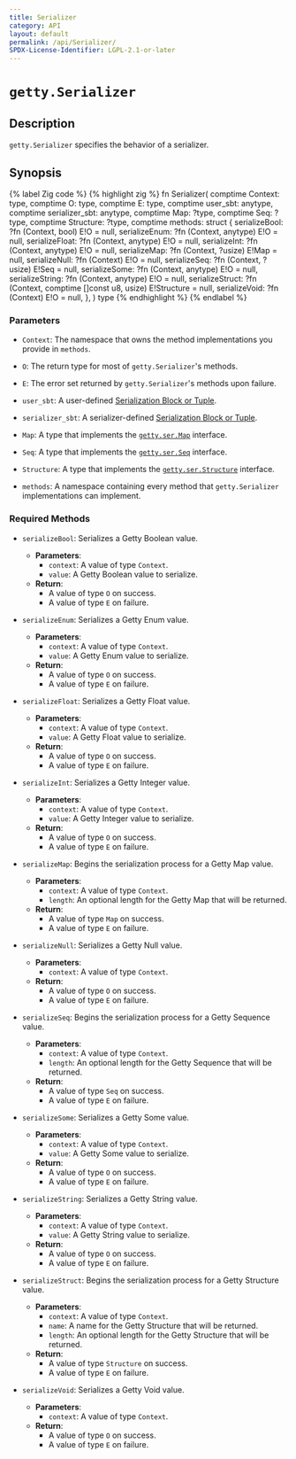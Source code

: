 ```yaml
---
title: Serializer
category: API
layout: default
permalink: /api/Serializer/
SPDX-License-Identifier: LGPL-2.1-or-later
---
```


# `getty.Serializer`

## Description

`getty.Serializer` specifies the behavior of a serializer.

## Synopsis

{% label Zig code %}
{% highlight zig %}
fn Serializer(
    comptime Context: type,
    comptime O: type,
    comptime E: type,
    comptime user_sbt: anytype,
    comptime serializer_sbt: anytype,
    comptime Map: ?type,
    comptime Seq: ?type,
    comptime Structure: ?type,
    comptime methods: struct {
        serializeBool: ?fn (Context, bool) E!O = null,
        serializeEnum: ?fn (Context, anytype) E!O = null,
        serializeFloat: ?fn (Context, anytype) E!O = null,
        serializeInt: ?fn (Context, anytype) E!O = null,
        serializeMap: ?fn (Context, ?usize) E!Map = null,
        serializeNull: ?fn (Context) E!O = null,
        serializeSeq: ?fn (Context, ?usize) E!Seq = null,
        serializeSome: ?fn (Context, anytype) E!O = null,
        serializeString: ?fn (Context, anytype) E!O = null,
        serializeStruct: ?fn (Context, comptime []const u8, usize) E!Structure = null,
        serializeVoid: ?fn (Context) E!O = null,
    },
) type
{% endhighlight %}
{% endlabel %}

### Parameters

- `Context`: The namespace that owns the method implementations you provide in `methods`.

- `O`: The return type for most of `getty.Serializer`'s methods.

- `E`: The error set returned by `getty.Serializer`'s methods upon failure.

- `user_sbt`: A user-defined [Serialization Block or Tuple](/TODO).

- `serializer_sbt`: A serializer-defined [Serialization Block or Tuple](/TODO).

- `Map`: A type that implements the [`getty.ser.Map`](/api/ser/Map) interface.

- `Seq`: A type that implements the [`getty.ser.Seq`](/api/ser/Seq) interface.

- `Structure`: A type that implements the [`getty.ser.Structure`](/api/ser/Structure) interface.

- `methods`: A namespace containing every method that `getty.Serializer` implementations can implement.

### Required Methods

- `serializeBool`: Serializes a Getty Boolean value.

    - __Parameters__:
        - `context`: A value of type `Context`.
        - `value`: A Getty Boolean value to serialize.
    - __Return__:
        - A value of type `O` on success.
        - A value of type `E` on failure.

- `serializeEnum`: Serializes a Getty Enum value.

    - __Parameters__:
        - `context`: A value of type `Context`.
        - `value`: A Getty Enum value to serialize.
    - __Return__:
        - A value of type `O` on success.
        - A value of type `E` on failure.

- `serializeFloat`: Serializes a Getty Float value.

    - __Parameters__:
        - `context`: A value of type `Context`.
        - `value`: A Getty Float value to serialize.
    - __Return__:
        - A value of type `O` on success.
        - A value of type `E` on failure.

- `serializeInt`: Serializes a Getty Integer value.

    - __Parameters__:
        - `context`: A value of type `Context`.
        - `value`: A Getty Integer value to serialize.
    - __Return__:
        - A value of type `O` on success.
        - A value of type `E` on failure.

- `serializeMap`: Begins the serialization process for a Getty Map value.

    - __Parameters__:
        - `context`: A value of type `Context`.
        - `length`: An optional length for the Getty Map that will be returned.
    - __Return__:
        - A value of type `Map` on success.
        - A value of type `E` on failure.

- `serializeNull`: Serializes a Getty Null value.

    - __Parameters__:
        - `context`: A value of type `Context`.
    - __Return__:
        - A value of type `O` on success.
        - A value of type `E` on failure.

- `serializeSeq`: Begins the serialization process for a Getty Sequence value.

    - __Parameters__:
        - `context`: A value of type `Context`.
        - `length`: An optional length for the Getty Sequence that will be returned.
    - __Return__:
        - A value of type `Seq` on success.
        - A value of type `E` on failure.

- `serializeSome`: Serializes a Getty Some value.

    - __Parameters__:
        - `context`: A value of type `Context`.
        - `value`: A Getty Some value to serialize.
    - __Return__:
        - A value of type `O` on success.
        - A value of type `E` on failure.

- `serializeString`: Serializes a Getty String value.

    - __Parameters__:
        - `context`: A value of type `Context`.
        - `value`: A Getty String value to serialize.
    - __Return__:
        - A value of type `O` on success.
        - A value of type `E` on failure.

- `serializeStruct`: Begins the serialization process for a Getty Structure value.

    - __Parameters__:
        - `context`: A value of type `Context`.
        - `name`: A name for the Getty Structure that will be returned.
        - `length`: An optional length for the Getty Structure that will be returned.
    - __Return__:
        - A value of type `Structure` on success.
        - A value of type `E` on failure.

- `serializeVoid`: Serializes a Getty Void value.

    - __Parameters__:
        - `context`: A value of type `Context`.
    - __Return__:
        - A value of type `O` on success.
        - A value of type `E` on failure.
